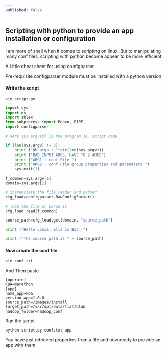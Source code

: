 ```yaml
---
published: false
---
```

## Scripting with python to provide an app installation or configuration

I am more of shell when it comes to scripting on linux. But to manipulating many conf files, scripting with python become appear to be more efficient.

A Little cheat sheet for using configparser.

Pre-requisite
configparser module must be installed with a python version

#### Write the script

```
vim script.py
```

```python
import sys
import os
import shlex
from subprocess import Popen, PIPE
import configparser

# Here sys.argv[0] is the program ie. script name.

if (len(sys.argv) != 3):
    print ("Nb args : "+str(len(sys.argv)))
    print ("BAD INPUT ARGS, HAVE TO 2 ARGS")
    print ("ARG1 : conf File ")
    print ("ARG2 : conf File group properties and parameters ")
    sys.exit(1)

f_common=sys.argv[1]
domain=sys.argv[2]

# instanciate the file reader and parser
cfg_load=configparser.RawConfigParser()

# load the file or parse it
cfg_load.read(f_common)

source_path=cfg_load.get(domain, "source_path")

print ("Hello Louis, Ella is Bad !")

print ("The source path is " + source_path)
```


#### Now  create the conf file

```
vim conf.txt
```

And Then paste

```
[operate]
KBA=marathon
[app]
name_app=kba
version_app=1.0.0
source_path=/images/install
target_path=/var/opt/data/flat/dlab
hadoop_folder=hadoop_conf
```

Run the script

```
python script.py conf.txt app
```

You have just retrieved properties from a file and now ready to provide an app with them

